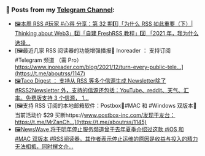 ### 📰 Posts from my [Telegram Channel](https://t.me/s/aboutrss):
<!-- BLOG-POST-LIST:START -->
- [🖼本周 RSS #玩家 #心得 分享：第 32 期1️⃣「为什么 RSS 如此重要（下）| Thinking about Web3」2️⃣「自建 FreshRSS 教程」3️⃣ 「2021 年，我为什么选择...](https://t.me/aboutrss/1148)
- [🖼最近几家 RSS 阅读器的功能增强播报🔸 Inoreader ： 支持订阅 #Telegram 频道 （需 Pro）https://www.inoreader.com/blog/2021/12/turn-every-public-tele...](https://t.me/aboutrss/1147)
- [🖼Taco Digest ： 支持从 RSS 等多个信源生成 Newsletter除了 #RSS2Newsletter 外，支持的信源还包括：YouTube、reddit、天气、汇率。免费版支持 3 个信源， 1...](https://t.me/aboutrss/1146)
- [🖼支持 RSS 订阅的本地邮箱软件：Postbox🔸#MAC 和 #Windows 双版本🔸当前活动价 $29 买断https://www.postbox-inc.com/发现于友台：https://t.me/MrZanCh...](https://t.me/aboutrss/1145)
- [🖼NewsWave 将于明年停止服务频道曾于去年夏季介绍过这款 #iOS 和 #MAC 双版本 #RSS阅读器。其作者表示停止运维的原因是收益与投入的精力无法相抵，同时撰文介...](https://t.me/aboutrss/1144)
<!-- BLOG-POST-LIST:END -->

<!--
**AboutRSS/AboutRSS** is a ✨ _special_ ✨ repository because its `README.md` (this file) appears on your GitHub profile.

Here are some ideas to get you started:

- 🔭 I’m currently working on ...
- 🌱 I’m currently learning ...
- 👯 I’m looking to collaborate on ...
- 🤔 I’m looking for help with ...
- 💬 Ask me about ...
- 📫 How to reach me: ...
- 😄 Pronouns: ...
- ⚡ Fun fact: ...
-->
